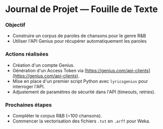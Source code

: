 # Journal de Projet — Fouille de Texte

### Objectif 
- Construire un corpus de paroles de chansons pour le genre R&B
- Utiliser l'API Genius pour récupérer automatiquement les paroles

### Actions réalisées
- Création d'un compte Genius.
- Génération d'un Access Token via [https://genius.com/api-clients](https://genius.com/api-clients).
- Mise en place d'un premier script Python avec `lyricsgenius` pour interroger l'API.
- Adjustement de paramètres de sécurité dans l'API (timeouts, retries).

### Prochaines étapes
- Compléter le corpus R&B (~100 chansons).
- Commencer la vectorisation des fichiers `.txt` en `.arff` pour Weka.
